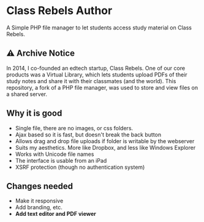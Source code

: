 # Class Rebels Author

A Simple PHP file manager to let students access study material on Class Rebels.

## ⚠️ Archive Notice

In 2014, I co-founded an edtech startup, Class Rebels. One of our core products was a Virtual Library, which lets students upload PDFs of their study notes and share it with their classmates (and the world). This repository, a fork of a PHP file manager, was used to store and view files on a shared server.

## Why it is good

- Single file, there are no images, or css folders.  
- Ajax based so it is fast, but doesn't break the back button
- Allows drag and drop file uploads if folder is writable by the webserver
- Suits my aesthetics.  More like Dropbox, and less like Windows Explorer
- Works with Unicode file names
- The interface is usable from an iPad
- XSRF protection (though no authentication system)

## Changes needed

- Make it responsive
- Add branding, etc.
- **Add text editor and PDF viewer**
